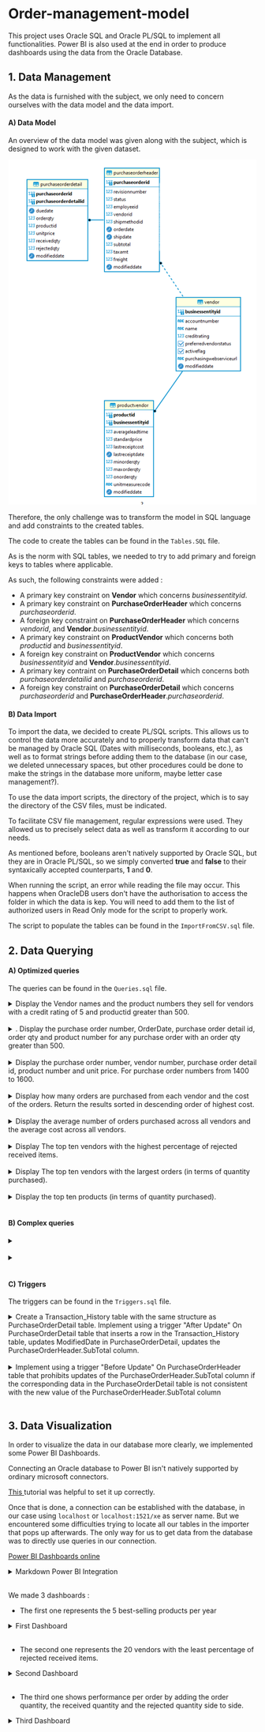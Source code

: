# Order-management-model

This project uses Oracle SQL and Oracle PL/SQL to implement all functionalities.
Power BI is also used at the end in order to produce dashboards using the data from the Oracle Database.

## 1. Data Management

As the data is furnished with the subject, we only need to concern ourselves with the data model and the data import.

#### A) Data Model

An overview of the data model was given along with the subject, which is designed to work with the given dataset.

![Image not found](https://github.com/Pierrotpsy/Order-management-model/blob/main/Media/model.PNG)

Therefore, the only challenge was to transform the model in SQL language and add constraints to the created tables.

The code to create the tables can be found in the `Tables.SQL` file. 

As is the norm with SQL tables, we needed to try to add primary and foreign keys to tables where applicable.

As such, the following constraints were added : 
- A primary key constraint on **Vendor** which concerns *businessentityid*.
- A primary key constraint on **PurchaseOrderHeader** which concerns *purchaseorderid*.
- A foreign key constraint on **PurchaseOrderHeader** which concerns *vendorid*, and **Vendor**.*businessentityid*.
- A primary key constraint on **ProductVendor** which concerns both *productid* and *businessentityid*.
- A foreign key constraint on **ProductVendor** which concerns *businessentityid* and **Vendor**.*businessentityid*.
- A primary key contraint on **PurchaseOrderDetail** which concerns both *purchaseorderdetailid* and *purchaseorderid*.
- A foreign key constraint on **PurchaseOrderDetail** which concerns *purchaseorderid* and **PurchaseOrderHeader**.*purchaseorderid*.

#### B) Data Import

To import the data, we decided to create PL/SQL scripts. This allows us to control the data more accurately and to properly transform data that can't be managed by Oracle SQL (Dates with milliseconds, booleans, etc.), as well as to format strings before adding them to the database (in our case, we deleted unnecessary spaces, but other procedures could be done to make the strings in the database more uniform, maybe letter case management?).

To use the data import scripts, the directory of the project, which is to say the directory of the CSV files, must be indicated.

To facilitate CSV file management, regular expressions were used. They allowed us to precisely select data as well as transform it according to our needs.

As mentioned before, booleans aren't natively supported by Oracle SQL, but they are in Oracle PL/SQL, so we simply converted **true** and **false** to their syntaxically accepted counterparts, **1** and **0**.

When running the script, an error while reading the file may occur. This happens when OracleDB users don't have the authorisation to access the folder in which the data is kep. You will need to add them to the list of authorized users in Read Only mode for the script to properly work.

The script to populate the tables can be found in the `ImportFromCSV.sql` file.

## 2. Data Querying

#### A) Optimized queries

The queries can be found in the `Queries.sql` file.

<details>
    <summary>Display the Vendor names and the product numbers they sell for vendors with a credit rating of 5 and productid greater than 500.</summary>


```sql
SELECT name, productid FROM vendor INNER JOIN productvendor ON (vendor.businessentityid = productvendor.businessentityid) WHERE (creditrating = 5) AND (productid > 500);
        -- Cost : 4
```

![Image not found](https://github.com/Pierrotpsy/Order-management-model/blob/main/Media/2.A.PNG)
</details>

<br>

<details>
    <summary>. Display the purchase order number, OrderDate, purchase order detail id, order qty and product number for any purchase order with an order qty greater than 500.</summary>

```sql
SELECT purchaseorderheader.purchaseorderid, orderdate, purchaseorderdetailid, orderqty, productid 
    FROM purchaseorderheader INNER JOIN purchaseorderdetail ON (purchaseorderheader.purchaseorderid = purchaseorderdetail.purchaseorderid) 
        WHERE orderqty > 500;
        -- Cost : 30

-- Using materialized view :

CREATE materialized view product1 
    build immediate 
    refresh complete on demand
    as
        SELECT purchaseorderheader.purchaseorderid, orderdate, purchaseorderdetailid, orderqty, productid, vendorid, unitprice
        FROM purchaseorderheader INNER JOIN purchaseorderdetail ON (purchaseorderheader.purchaseorderid = purchaseorderdetail.purchaseorderid);
        
SELECT purchaseorderid, orderdate, purchaseorderdetailid, orderqty, productid 
    FROM product1 
        WHERE orderqty > 500;
        -- Cost : 14
```

![Image not found](https://github.com/Pierrotpsy/Order-management-model/blob/main/Media/2.B.PNG)
</details>

<br>

<details>
    <summary>Display the purchase order number, vendor number, purchase order detail id, product number and unit price. For purchase order numbers from 1400 to 1600.</summary>

```sql
```

![Image not found](https://github.com/Pierrotpsy/Order-management-model/blob/main/Media/2.C.PNG)
</details>

<br>

<details>
    <summary>Display how many orders are purchased from each vendor and the cost of the orders. Return the results sorted in descending order of highest cost.</summary>

```sql
```

![Image not found](https://github.com/Pierrotpsy/Order-management-model/blob/main/Media/2.D.PNG)
</details>

<br>

<details>
    <summary>Display the average number of orders purchased across all vendors and the average cost across all vendors.</summary>

```sql
```

![Image not found](https://github.com/Pierrotpsy/Order-management-model/blob/main/Media/2.E.PNG)
</details>

<br>

<details>
    <summary>Display The top ten vendors with the highest percentage of rejected received items.</summary>

```sql
```

![Image not found](https://github.com/Pierrotpsy/Order-management-model/blob/main/Media/2.F.PNG)
</details>

<br>

<details>
    <summary>Display The top ten vendors with the largest orders (in terms of quantity purchased).</summary>

```sql
```

![Image not found](https://github.com/Pierrotpsy/Order-management-model/blob/main/Media/2.G_1.PNG)

```sql
```

![Image not found](https://github.com/Pierrotpsy/Order-management-model/blob/main/Media/2.G_2.PNG)
</details>

<br>

<details>
    <summary>Display the top ten products (in terms of quantity purchased).</summary>

```sql
```

![Image not found](https://github.com/Pierrotpsy/Order-management-model/blob/main/Media/2.H.PNG)
</details>

<br>

#### B) Complex queries

<details>
    <summary></summary>

```sql
```

![Image not found](https://github.com/Pierrotpsy/Order-management-model/blob/main/Media/2.I_1.PNG)
</details>

<br>

<details>
    <summary></summary>

```sql
```

![Image not found](https://github.com/Pierrotpsy/Order-management-model/blob/main/Media/2.I_2.PNG)
</details>

<br>

#### C) Triggers

The triggers can be found in the `Triggers.sql` file.

<details>
    <summary>Create a Transaction_History table with the same structure as
PurchaseOrderDetail table. Implement using a trigger "After Update" On
PurchaseOrderDetail table that inserts a row in the Transaction_History table, updates ModifiedDate in PurchaseOrderDetail, updates the PurchaseOrderHeader.SubTotal column.</summary>

<br>

The **TransactionHistory** table was easy to create.

```sql
--drop table TransactionHistory;

create table TransactionHistory(
   purchaseorderid number(10),
   purchaseorderdetailid number(10),
   duedate date,
   orderqty number(10),
   productid number(10),
   unitprice number,
   receivedqty number(10),
   rejectedqty number(10),
   modifieddate date
);
```

As for the trigger, it is asked that the trigger modifies the modified date of the table it applies to. However, this is by definition not permitted by Oracle SQL using an **AFTER UPDATE** trigger and will throw a mutating table error (*ORA-04091*). 
Therefore, we decided to implement a **BEFORE UPDATE** trigger which allows such an update. This doesn't change anything else in the trigger, since the two other functionalities would also work in an **AFTER UPDATE** trigger.

Here is the code for the trigger : 

```sql
--drop trigger Trig_After_POD_Update;

create or replace trigger Trig_Before_POD_Update
before update on PurchaseOrderDetail 
for each row
DECLARE  
BEGIN 
    select CURRENT_TIMESTAMP into :new.modifieddate from dual;
    
    insert into TransactionHistory values (
            :new.purchaseorderid,
            :new.purchaseorderdetailid,
            :new.duedate,
            :new.orderqty,
            :new.productid,
            :new.unitprice,
            :new.receivedqty,
            :new.rejectedqty,
            :new.modifieddate
            );
            
    update PurchaseOrderHeader 
        set subtotal = :new.orderqty*:new.unitprice 
            - :old.orderqty*:old.unitprice 
            + subtotal 
        where purchaseorderid = :new.purchaseorderid;
END;
/

--update PurchaseOrderDetail set unitprice = 10, orderqty = 1 where purchaseorderdetailid = 2;

```

</details>

<br>

<details>
    <summary>Implement using a trigger "Before Update" On PurchaseOrderHeader table that prohibits updates of the PurchaseOrderHeader.SubTotal column if the corresponding data in the PurchaseOrderDetail table is not consistent with the new value of the PurchaseOrderHeader.SubTotal column</summary>

<br>

Here is the code for the trigger : 

```sql
--drop trigger Trig_Before_POH_Update;

create or replace trigger Trig_Before_POH_Update
before update of subtotal on PurchaseOrderHeader 
for each row
DECLARE  
    invalidSubtotal exception;
    subtotalHeader PurchaseOrderHeader.subtotal%TYPE;
    subtotalDetail PurchaseOrderHeader.subtotal%TYPE;
BEGIN 
    select sum(orderqty*unitprice) into subtotalDetail 
        from PurchaseOrderDetail 
        where purchaseorderid = :new.purchaseorderid 
        group by purchaseorderid;

    subtotalHeader := :new.subtotal;
    if(subtotalHeader != subtotalDetail)
    then 
        raise invalidSubtotal;
    end if;
    
EXCEPTION 
    when invalidSubtotal then
    raise_application_error(-20010, 'Subtotal does not match the amounts in the PurchaseOrderDetail table');
END;
/

--update PurchaseOrderHeader set subtotal = 10 where purchaseorderid = 2;
```

![Image not found](link)
</details>

<br>


## 3. Data Visualization

In order to visualize  the data in our database more clearly, we implemented some Power BI Dashboards. 

Connecting an Oracle database to Power BI isn't natively supported by ordinary microsoft connectors.

[This ](https://www.oracle.com/a/ocom/docs/database/microsoft-powerbi-connection-adw.pdf) tutorial was helpful to set it up correctly.

Once that is done, a connection can be established with the database, in our case using `localhost` or `localhost:1521/xe` as server name. But we encountered some difficulties trying to locate all our tables in the importer that pops up afterwards. The only way for us to get data from the database was to directly use queries in our connection.

[Power BI Dashboards online](https://app.powerbi.com/links/u8K7Vs41tz?ctid=88eebcae-d6e6-4ef7-bba4-4c34f4c2d5e0&pbi_source=linkShare&bookmarkGuid=72f1d9bc-bd99-4682-88e8-1821c84fd1d5)

<details>
    <summary>Markdown Power BI Integration</summary>

<iframe title="dahsboards" width="1140" height="541.25" src="https://app.powerbi.com/reportEmbed?reportId=f206ee89-df15-4f9b-9e49-79dd3a160089&autoAuth=true&ctid=88eebcae-d6e6-4ef7-bba4-4c34f4c2d5e0" frameborder="0" allowFullScreen="true"></iframe>

</details>

<br>



We made 3 dashboards :
- The first one represents the 5 best-selling products per year

<details>
    <summary>First Dashboard</summary>

The dashboard was generated using this query :
```sql
select purchaseorderdetail.productid,      
    sum(purchaseorderdetail.unitprice*purchaseorderdetail.orderqty) as amount,  
    EXTRACT(YEAR from purchaseorderdetail.duedate) as year 
    from purchaseorderdetail 
        inner join productvendor on (purchaseorderdetail.productid = productvendor.productid) 
    group by purchaseorderdetail.productid, 
            EXTRACT(YEAR from purchaseorderdetail.duedate) 
    order by year asc, 
        amount desc;

```

A rank column was then generated according to each year, and a filter was applied to only select the first 5 products of each year.

Formatting was then applied to the visual in order to emphasize the values and to sort them correctly.

![Image not found](https://github.com/Pierrotpsy/Order-management-model/blob/main/Media/dahsboards-1.png)
</details>

<br>

- The second one represents the 20 vendors with the least percentage of rejected received items.
<details>
    <summary>Second Dashboard</summary>

The dashboard was generated using this query :
```sql
select productvendor.businessentityid, 
    name, 
    100*sum(rejectedqty)/sum(receivedqty) as rejected
    from purchaseorderdetail 
        inner join productvendor on (purchaseorderdetail.productid = productvendor.productid)
        inner join vendor on (productvendor.businessentityid = vendor.businessentityid) 
    group by productvendor.businessentityid, name 
    order by rejected asc;
```

A rank column was then added and a filter was applied to select the first 20 vendors.

Formatting was then applied to the visual in order to emphasize the values and to sort them correctly.

Although the question asked for the first 5 vendors, that wasn't very interesting since the first 5 vendors all have a percentage of rejected received items of 0. So we decided to include the first 20 vendors to make it more pertinent.

![Image not found](https://github.com/Pierrotpsy/Order-management-model/blob/main/Media/dahsboards-2.png)
</details>

<br>

- The third one shows performance per order by adding the order quantity, the received quantity and the rejected quantity side to side.
<details>
    <summary>Third Dashboard</summary>

This dashboard was generated using this query :
```sql
select purchaseorderid, 
    orderqty, 
    receivedqty, 
    rejectedqty 
    from PurchaseOrderDetail;
```

Formatting was then applied to the visual in order to emphasize the three values and to sort them correctly.

![Image not found](https://github.com/Pierrotpsy/Order-management-model/blob/main/Media/dahsboards-3.png)
</details>

<br>

